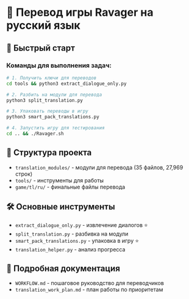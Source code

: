 # 🎯 Перевод игры Ravager на русский язык

## 🚀 Быстрый старт

### Команды для выполнения задач:

```bash
# 1. Получить ключи для переводов
cd tools && python3 extract_dialogue_only.py

# 2. Разбить на модули для перевода  
python3 split_translation.py

# 3. Упаковать переводы в игру
python3 smart_pack_translations.py

# 4. Запустить игру для тестирования
cd .. && ./Ravager.sh
```

## 📁 Структура проекта

- `translation_modules/` - модули для перевода (35 файлов, 27,969 строк)
- `tools/` - инструменты для работы
- `game/tl/ru/` - финальные файлы перевода

## 🛠️ Основные инструменты

- `extract_dialogue_only.py` - извлечение диалогов ⭐
- `split_translation.py` - разбивка на модули
- `smart_pack_translations.py` - упаковка в игру ⭐
- `translation_helper.py` - анализ прогресса

## 📖 Подробная документация

- `WORKFLOW.md` - пошаговое руководство для переводчиков
- `translation_work_plan.md` - план работы по приоритетам
